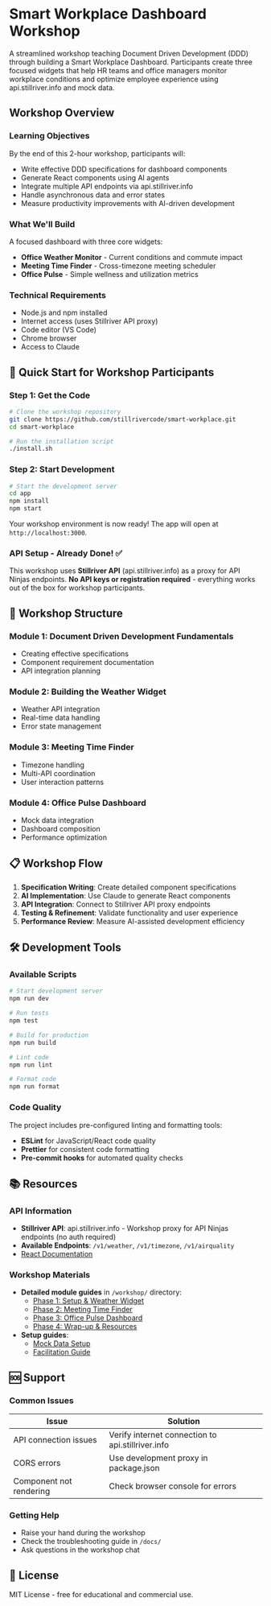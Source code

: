 # Smart Workplace Dashboard Workshop

A streamlined workshop teaching Document Driven Development (DDD) through building a Smart Workplace Dashboard. Participants create three focused widgets that help HR teams and office managers monitor workplace conditions and optimize employee experience using api.stillriver.info and mock data.

## Workshop Overview

### Learning Objectives
By the end of this 2-hour workshop, participants will:
- Write effective DDD specifications for dashboard components
- Generate React components using AI agents
- Integrate multiple API endpoints via api.stillriver.info
- Handle asynchronous data and error states
- Measure productivity improvements with AI-driven development

### What We'll Build
A focused dashboard with three core widgets:
- **Office Weather Monitor** - Current conditions and commute impact
- **Meeting Time Finder** - Cross-timezone meeting scheduler
- **Office Pulse** - Simple wellness and utilization metrics

### Technical Requirements
- Node.js and npm installed
- Internet access (uses Stillriver API proxy)
- Code editor (VS Code)
- Chrome browser
- Access to Claude

## 🚀 Quick Start for Workshop Participants

### Step 1: Get the Code
```bash
# Clone the workshop repository
git clone https://github.com/stillrivercode/smart-workplace.git
cd smart-workplace

# Run the installation script
./install.sh
```

### Step 2: Start Development
```bash
# Start the development server
cd app
npm install
npm start
```

Your workshop environment is now ready! The app will open at `http://localhost:3000`.

### API Setup - Already Done! ✅
This workshop uses **Stillriver API** (api.stillriver.info) as a proxy for API Ninjas endpoints. **No API keys or registration required** - everything works out of the box for workshop participants.

## 🎯 Workshop Structure

### Module 1: Document Driven Development Fundamentals
- Creating effective specifications
- Component requirement documentation
- API integration planning

### Module 2: Building the Weather Widget
- Weather API integration
- Real-time data handling
- Error state management

### Module 3: Meeting Time Finder
- Timezone handling
- Multi-API coordination
- User interaction patterns

### Module 4: Office Pulse Dashboard
- Mock data integration
- Dashboard composition
- Performance optimization

## 📋 Workshop Flow

1. **Specification Writing**: Create detailed component specifications
2. **AI Implementation**: Use Claude to generate React components
3. **API Integration**: Connect to Stillriver API proxy endpoints
4. **Testing & Refinement**: Validate functionality and user experience
5. **Performance Review**: Measure AI-assisted development efficiency

## 🛠️ Development Tools

### Available Scripts

```bash
# Start development server
npm run dev

# Run tests
npm test

# Build for production
npm run build

# Lint code
npm run lint

# Format code
npm run format
```

### Code Quality

The project includes pre-configured linting and formatting tools:
- **ESLint** for JavaScript/React code quality
- **Prettier** for consistent code formatting
- **Pre-commit hooks** for automated quality checks

## 📚 Resources

### API Information
- **Stillriver API**: api.stillriver.info - Workshop proxy for API Ninjas endpoints (no auth required)
- **Available Endpoints**: `/v1/weather`, `/v1/timezone`, `/v1/airquality`
- [React Documentation](https://react.dev/)

### Workshop Materials
- **Detailed module guides** in `/workshop/` directory:
  - [Phase 1: Setup & Weather Widget](workshop/01-setup-and-weather-widget.md)
  - [Phase 2: Meeting Time Finder](workshop/02-meeting-time-finder.md)
  - [Phase 3: Office Pulse Dashboard](workshop/03-office-pulse-dashboard.md)
  - [Phase 4: Wrap-up & Resources](workshop/04-wrap-up-and-resources.md)
- **Setup guides**:
  - [Mock Data Setup](workshop/mock-data-setup.md)
  - [Facilitation Guide](workshop/facilitation-guide.md)

## 🆘 Support

### Common Issues

| Issue | Solution |
|-------|----------|
| API connection issues | Verify internet connection to api.stillriver.info |
| CORS errors | Use development proxy in package.json |
| Component not rendering | Check browser console for errors |

### Getting Help

- Raise your hand during the workshop
- Check the troubleshooting guide in `/docs/`
- Ask questions in the workshop chat

## 📄 License

MIT License - free for educational and commercial use.
